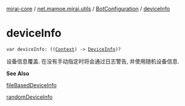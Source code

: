[mirai-core](../../index.md) / [net.mamoe.mirai.utils](../index.md) / [BotConfiguration](index.md) / [deviceInfo](./device-info.md)

# deviceInfo

`var deviceInfo: ((`[`Context`](../-context/index.md)`) -> `[`DeviceInfo`](../-device-info/index.md)`)?`

设备信息覆盖. 在没有手动指定时将会通过日志警告, 并使用随机设备信息.

**See Also**

[fileBasedDeviceInfo](file-based-device-info.md)

[randomDeviceInfo](random-device-info.md)

